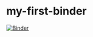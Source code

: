 # my-first-binder
[![Binder](https://mybinder.org/badge_logo.svg)](https://mybinder.org/v2/gh/with-aaronz/my-first-binder/HEAD)
